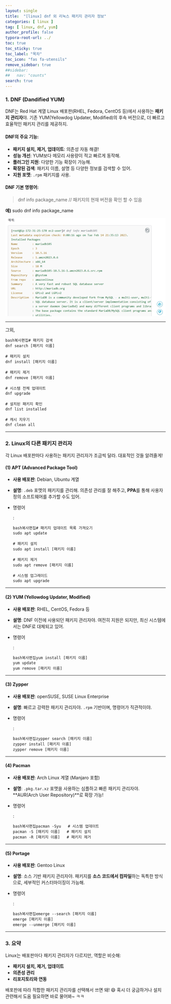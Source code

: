 ```yaml
---
layout: single
title:  "[linux] dnf 외 리눅스 패키지 관리자 정보"
categories: [ linux ]
tag: [ linux, dnf, yum]
author_profile: false
typora-root-url: ../
toc: true
toc_sticky: true
toc_label: "목차"
toc_icon: "fas fa-utensils" 
remove_sidebar: true
##sidebar:
##   nav: "counts"
search: true
---
```


### 1. **DNF (Dandified YUM)**

DNF는 Red Hat 계열 Linux 배포판(RHEL, Fedora, CentOS 등)에서 사용하는 **패키지 관리자**야.
기존 YUM(Yellowdog Updater, Modified)의 후속 버전으로, 더 빠르고 효율적인 패키지 관리를 제공하지.

#### **DNF의 주요 기능**:

- **패키지 설치, 제거, 업데이트**: 의존성 자동 해결!
- **성능 개선**: YUM보다 메모리 사용량이 적고 빠르게 동작해.
- **플러그인 지원**: 다양한 기능 확장이 가능해.
- **확장된 검색**: 패키지 이름, 설명 등 다양한 정보를 검색할 수 있어.
- **지원 포맷**: `.rpm` 패키지를 사용.

#### **DNF 기본 명령어**:

> dnf info package_name  // 패키지의 현재 버전을 확인 할 수 있음

__예)__  sudo dnf info package_name

![image-20250120121044764](/../images/2025-01-20-리눅스패키지관리자정보/image-20250120121044764.png)

---

그외, 

```
bash복사편집# 패키지 검색
dnf search [패키지 이름]

# 패키지 설치
dnf install [패키지 이름]

# 패키지 제거
dnf remove [패키지 이름]

# 시스템 전체 업데이트
dnf upgrade

# 설치된 패키지 확인
dnf list installed

# 캐시 지우기
dnf clean all
```

------

### 2. **Linux의 다른 패키지 관리자**

각 Linux 배포판마다 사용하는 패키지 관리자가 조금씩 달라. 대표적인 것들 알려줄게!

#### **(1) APT (Advanced Package Tool)**

- **사용 배포판**: Debian, Ubuntu 계열

- **설명**: `.deb` 포맷의 패키지를 관리해. 의존성 관리를 잘 해주고, **PPA**를 통해 사용자 정의 소프트웨어를 추가할 수도 있어.

- 명령어

  :

  ```
  bash복사편집# 패키지 업데이트 목록 가져오기
  sudo apt update
  
  # 패키지 설치
  sudo apt install [패키지 이름]
  
  # 패키지 제거
  sudo apt remove [패키지 이름]
  
  # 시스템 업그레이드
  sudo apt upgrade
  ```

------

#### **(2) YUM (Yellowdog Updater, Modified)**

- **사용 배포판**: RHEL, CentOS, Fedora 등

- **설명**: DNF 이전에 사용되던 패키지 관리자야. 여전히 지원은 되지만, 최신 시스템에서는 DNF로 대체되고 있어.

- 명령어

  :

  ```
  bash복사편집yum install [패키지 이름]
  yum update
  yum remove [패키지 이름]
  ```

------

#### **(3) Zypper**

- **사용 배포판**: openSUSE, SUSE Linux Enterprise

- **설명**: 빠르고 강력한 패키지 관리자야. `.rpm` 기반이며, 명령어가 직관적이야.

- 명령어

  :

  ```
  bash복사편집zypper search [패키지 이름]
  zypper install [패키지 이름]
  zypper remove [패키지 이름]
  ```

------

#### **(4) Pacman**

- **사용 배포판**: Arch Linux 계열 (Manjaro 포함)

- **설명**: `.pkg.tar.xz` 포맷을 사용하는 심플하고 빠른 패키지 관리자야. **AUR(Arch User Repository)**로 확장 가능!

- 명령어

  :

  ```
  bash복사편집pacman -Syu   # 시스템 업데이트
  pacman -S [패키지 이름]   # 패키지 설치
  pacman -R [패키지 이름]   # 패키지 제거
  ```

------

#### **(5) Portage**

- **사용 배포판**: Gentoo Linux

- **설명**: 소스 기반 패키지 관리자야. 패키지를 **소스 코드에서 컴파일**하는 독특한 방식으로, 세부적인 커스터마이징이 가능해.

- 명령어

  :

  ```
  bash복사편집emerge --search [패키지 이름]
  emerge [패키지 이름]
  emerge --unmerge [패키지 이름]
  ```

------

### 3. **요약**

Linux는 배포판마다 패키지 관리자가 다르지만, 역할은 비슷해:

- **패키지 설치, 제거, 업데이트**
- **의존성 관리**
- **리포지토리와 연동**

배포판에 따라 적합한 패키지 관리자를 선택해서 쓰면 돼! 😄
혹시 더 궁금하거나 설치 관련해서 도움 필요하면 바로 물어봐~ ㅋㅋ